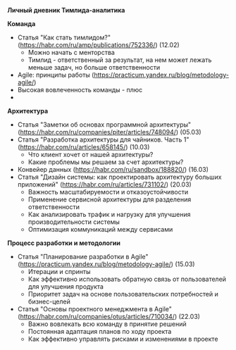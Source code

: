 ****Личный дневник Тимлида-аналитика****

**Команда**
- Статья "Как стать тимлидом?" (https://habr.com/ru/amp/publications/752336/) (12.02)
  - Можно начать с менторства
  - Тимлид - ответственный за результат, на нем может лежать меньше задач, но больше ответственности
-   Agile: принципы работы (https://practicum.yandex.ru/blog/metodology-agile/)
  - Высокая вовлеченность команды - плюс
  - 


**Архитектура**
- Статья "Заметки об основах программной архитектуры" (https://habr.com/ru/companies/piter/articles/748094/) (05.03)   
- Статья "Разработка архитектуры для чайников. Часть 1" (https://habr.com/ru/articles/658145/)  (10.03)
  - Что клиент хочет от нашей архитектуры?
  - Какие проблемы мы решаем за счет архитектуры?
- Конвейер данных (https://habr.com/ru/sandbox/188820/) (16.03)
- Статья "Дизайн системы: как проектировать архитектуру больших приложений" (https://habr.com/ru/articles/731102/) (20.03)
  - Важность масштабируемости и отказоустойчивости
  - Применение сервисной архитектуры для разделения ответственности
  - Как анализировать трафик и нагрузку для улучшения производительности системы
  - Оптимизация коммуникаций между сервисами


**Процесс разработки и методологии**
- Статья "Планирование разработки в Agile" (https://practicum.yandex.ru/blog/metodology-agile/) (15.03)
  - Итерации и спринты
  - Как эффективно использовать обратную связь от пользователей для улучшения продукта
  - Приоритет задач на основе пользовательских потребностей и бизнес-целей
- Статья "Основы проектного менеджмента в Agile" (https://habr.com/ru/companies/otus/articles/710034/) (22.03)
  - Важно вовлекать всю команду в принятие решений
  - Постоянная адаптация планов по ходу проекта
  - Как эффективно управлять рисками и изменениями в проекте

